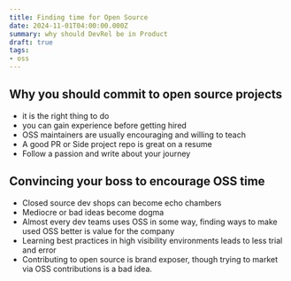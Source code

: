 ```yaml
---
title: Finding time for Open Source
date: 2024-11-01T04:00:00.000Z
summary: why should DevRel be in Product
draft: true
tags:
- oss
---
```


## Why you should commit to open source projects

- it is the right thing to do
- you can gain experience before getting hired
- OSS maintainers are usually encouraging and willing to teach
- A good PR or Side project repo is great on a resume
- Follow a passion and write about your journey

## Convincing your boss to encourage OSS time

- Closed source dev shops can become echo chambers
- Mediocre or bad ideas become dogma
- Almost every dev teams uses OSS in some way, finding ways to make used OSS better is value for the company
- Learning best practices in high visibility environments leads to less trial and error
- Contributing to open source is brand exposer, though trying to market via OSS contributions is a bad idea.
